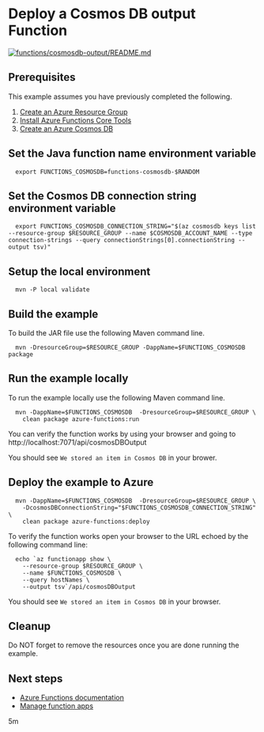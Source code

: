 
# Deploy a Cosmos DB output Function

[![functions/cosmosdb-output/README.md](https://github.com/Azure-Samples/java-on-azure-examples/actions/workflows/functions_cosmosdb-output_README_md.yml/badge.svg)](https://github.com/Azure-Samples/java-on-azure-examples/actions/workflows/functions_cosmosdb-output_README_md.yml)

## Prerequisites

This example assumes you have previously completed the following.

1. [Create an Azure Resource Group](../../../general/group/create/)
1. [Install Azure Functions Core Tools](../install-tools/)
1. [Create an Azure Cosmos DB](../../cosmosdb/create/)

<!-- workflow.cron(0 1 * * 2) -->
<!-- workflow.include(../install-tools/README.md) -->
<!-- workflow.include(../../cosmosdb/create/README.md) -->

<!-- workflow.run() 

  cd functions/cosmosdb-output

  -->

## Set the Java function name environment variable

```shell
  export FUNCTIONS_COSMOSDB=functions-cosmosdb-$RANDOM
```

## Set the Cosmos DB connection string environment variable

```shell
  export FUNCTIONS_COSMOSDB_CONNECTION_STRING="$(az cosmosdb keys list --resource-group $RESOURCE_GROUP --name $COSMOSDB_ACCOUNT_NAME --type connection-strings --query connectionStrings[0].connectionString --output tsv)"
```

## Setup the local environment

```shell
  mvn -P local validate
```

## Build the example

To build the JAR file use the following Maven command line.

```shell
  mvn -DresourceGroup=$RESOURCE_GROUP -DappName=$FUNCTIONS_COSMOSDB  package
```

## Run the example locally

To run the example locally use the following Maven command line.

<!-- workflow.skip() -->
```shell
  mvn -DappName=$FUNCTIONS_COSMOSDB  -DresourceGroup=$RESOURCE_GROUP \
    clean package azure-functions:run
```

You can verify the function works by using your browser and going to 
http://localhost:7071/api/cosmosDBOutput

You should see `We stored an item in Cosmos DB` in your brower.

## Deploy the example to Azure

```shell
  mvn -DappName=$FUNCTIONS_COSMOSDB  -DresourceGroup=$RESOURCE_GROUP \
    -DcosmosDBConnectionString="$FUNCTIONS_COSMOSDB_CONNECTION_STRING" \
    clean package azure-functions:deploy
```

To verify the function works open your browser to the URL echoed by the 
following command line:

<!-- workflow.skip() -->
```shell
  echo `az functionapp show \
    --resource-group $RESOURCE_GROUP \
    --name $FUNCTIONS_COSMOSDB \
    --query hostNames \
    --output tsv`/api/cosmosDBOutput
```

<!-- workflow.run() 

  cd ../..

  -->

<!-- workflow.directOnly() 

  az group delete --name $RESOURCE_GROUP --yes || true

  -->

You should see `We stored an item in Cosmos DB` in your browser.

## Cleanup

Do NOT forget to remove the resources once you are done running the example.

## Next steps

* [Azure Functions documentation](https://docs.microsoft.com/en-us/azure/azure-functions/)
* [Manage function apps](https://docs.microsoft.com/cli/azure/functionapp)

5m
